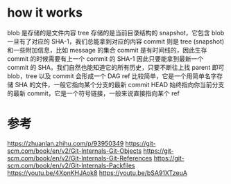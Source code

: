 # how it works
blob 是存储的是文件内容
tree 存储的是当前目录结构的 snapshot，它包含 blob
一旦有了对应的 SHA-1，我们总能拿到对应的内容
commit 则是 tree (snapshot) 和一些附加信息，比如 message 的集合
commit 是有时间线的，因此生存 commit 的时候需要有上一个 commit 的 SHA-1
因此只要能拿到最新一个 commit 的 SHA，我们自然也能知道它的所有历史，只要不断往上找 parent 即可
blob，tree 以及 commit 会形成一个 DAG
ref 比较简单，它是一个用简单名字存储 SHA 的文件，一般它指向某个分支的最新 commit
HEAD 始终指向你当前分支的最新 commit，它是一个符号链接，一般来说直接指向某个 ref



# 参考
https://zhuanlan.zhihu.com/p/93950349
https://git-scm.com/book/en/v2/Git-Internals-Git-Objects
https://git-scm.com/book/en/v2/Git-Internals-Git-References
https://git-scm.com/book/en/v2/Git-Internals-Packfiles
https://youtu.be/4XpnKHJAok8
https://youtu.be/bSA91XTzeuA
